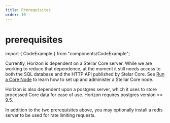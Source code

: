 ```yaml
---
title: Prerequisites
order: 10
---
```


# prerequisites

import { CodeExample } from "components/CodeExample";

Currently, Horizon is dependent on a Stellar Core server. While we are working to reduce that dependence, at the moment it still needs access to both the SQL database and the HTTP API published by Stelar Core. See [Run a Core Node](../run-core-node/index.md) to learn how to set up and administer a Stellar Core node.

Horizon is also dependent upon a postgres server, which it uses to store processed Core data for ease of use. Horizon requires postgres version &gt;= 9.5.

In addition to the two prerequisites above, you may optionally install a redis server to be used for rate limiting requests.

